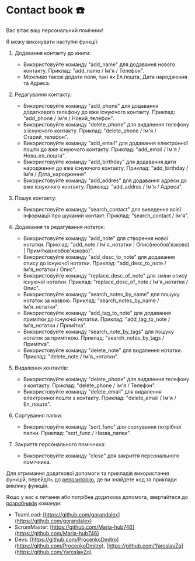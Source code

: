 # Contact book ☎️

Вас вітає ваш персональний помічник!

Я можу виконувати наступні функції:

1. Додавання контакту до книги:
   - Використовуйте команду "add_name" для додавання нового контакту. Приклад: "add_name / Ім'я / Телефон".
   - Можливо також додати поля, такі як Ел.пошта, Дата народження та Адреса.

2. Редагування контакту:
   - Використовуйте команду "add_phone" для додавання додаткового телефону до вже існуючого контакту. Приклад: "add_phone / Ім'я / Новий_телефон".
   - Використовуйте команду "delete_phone" для видалення телефону з існуючого контакту. Приклад: "delete_phone / Ім'я / Старий_телефон".
   - Використовуйте команду "add_email" для додавання електронної пошти до вже існуючого контакту. Приклад: "add_email / Ім'я / Нова_ел_пошта".
   - Використовуйте команду "add_birthday" для додавання дати народження до вже існуючого контакту. Приклад: "add_birthday / Ім'я / Дата_народження".
   - Використовуйте команду "add_addres" для додавання адреси до вже існуючого контакту. Приклад: "add_addres / Ім'я / Адреса".

3. Пошук контакту:
   - Використовуйте команду "search_contact" для виведення всієї інформації про шуканий контакт. Приклад: "search_contact / Ім'я".

4. Додавання та редагування нотаток:
   - Використовуйте команду "add_note" для створення нової нотатки. Приклад: "add_note / Ім'я_нотатки | Опис(необов'язково) | Примітка(необов'язково)".
   - Використовуйте команду "add_desc_to_note" для додавання опису до існуючої нотатки. Приклад: "add_desc_to_note / Ім'я_нотатки / Опис".
   - Використовуйте команду "replace_desc_of_note" для зміни опису існуючої нотатки. Приклад: "replace_desc_of_note / Ім'я_нотатки / Опис".
   - Використовуйте команду "search_notes_by_name" для пошуку нотаток за назвою. Приклад: "search_notes_by_name / Ім'я_нотатки".
   - Використовуйте команду "add_tag_to_note" для додавання примітки до існуючої нотатки. Приклад: "add_tag_to_note / Ім'я_нотатки / Примітка".
   - Використовуйте команду "search_note_by_tags" для пошуку нотаток за приміткою. Приклад: "search_notes_by_tags / Примітка".
   - Використовуйте команду "delete_note" для видалення нотатки. Приклад: "delete_note / Ім'я_нотатки".

5. Видалення контактів:
   - Використовуйте команду "delete_phone" для видалення телефону з контакту. Приклад: "delete_phone / Ім'я / Телефон".
   - Використовуйте команду "delete_email" для видалення електронної пошти з контакту. Приклад: "delete_email / Ім'я / Ел_пошта".

6. Сортування папки:
   - Використовуйте команду "sort_func" для сортування потрібної папки. Приклад: "sort_func / Назва_папки".

7. Закриття персонального помічника:
   - Використовуйте команду "close" для закриття персонального помічника.

Для отримання додаткової допомоги та прикладів використання функцій, перейдіть до [репозиторію](https://github.com/gorandalex/AndressBook), де ви знайдете код та приклади виклику функцій.

Якщо у вас є питання або потрібна додаткова допомога, звертайтеся до [розробників](https://github.com/gorandalex) команди:

- TeamLead: [https://github.com/gorandalex](https://github.com/gorandalex)
- ScrumMaster: [https://github.com/Maria-hub746](https://github.com/Maria-hub746)
- Devs: [https://github.com/ProcenkoDmitro](https://github.com/ProcenkoDmitro), [https://github.com/YaroslavZq](https://github.com/YaroslavZq)
